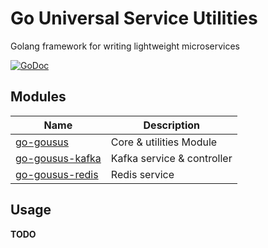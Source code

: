 # Go Universal Service Utilities
Golang framework for writing lightweight microservices

[![GoDoc](https://godoc.org/github.com/indece-official/go-gousu?status.svg)](https://godoc.org/github.com/indece-official/go-gousu)

## Modules
| Name | Description |
| --- | --- |
| [go-gousus](https://github.com/indece-official/go-gousu) | Core & utilities Module |
| [go-gousus-kafka](https://github.com/indece-official/go-gousu-kafka) | Kafka service & controller |
| [go-gousus-redis](https://github.com/indece-official/go-gousu-redis) | Redis service |

## Usage
**TODO**